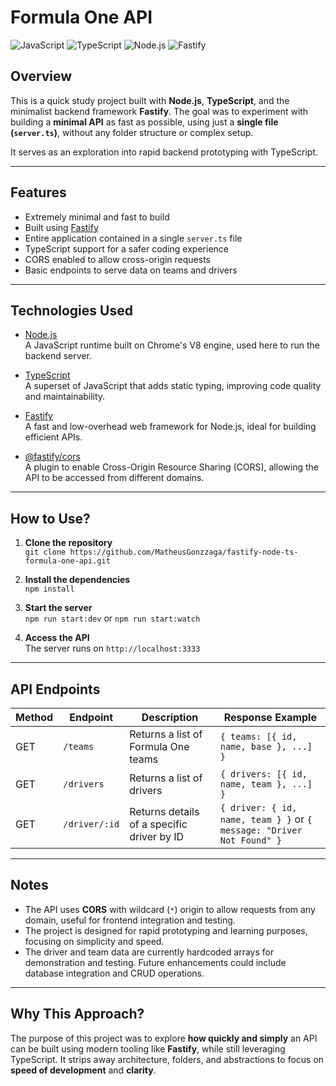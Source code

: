 # Formula One API

![JavaScript](https://img.shields.io/badge/JavaScript-F7DF1E?style=flat&logo=javascript&logoColor=black)   ![TypeScript](https://img.shields.io/badge/TypeScript-3178C6?style=flat&logo=typescript&logoColor=white)   ![Node.js](https://img.shields.io/badge/Node.js-339933?style=flat&logo=node.js&logoColor=white)   ![Fastify](https://img.shields.io/badge/Fastify-000000?style=flat&logo=fastify&logoColor=white)

## Overview

This is a quick study project built with **Node.js**, **TypeScript**, and the minimalist backend framework **Fastify**. The goal was to experiment with building a **minimal API** as fast as possible, using just a **single file (`server.ts`)**, without any folder structure or complex setup.

It serves as an exploration into rapid backend prototyping with TypeScript.

---

## Features

- Extremely minimal and fast to build  
- Built using [Fastify](https://www.fastify.io/)  
- Entire application contained in a single `server.ts` file  
- TypeScript support for a safer coding experience  
- CORS enabled to allow cross-origin requests  
- Basic endpoints to serve data on teams and drivers  

---

## Technologies Used

- [Node.js](https://nodejs.org/)  
  A JavaScript runtime built on Chrome's V8 engine, used here to run the backend server.

- [TypeScript](https://www.typescriptlang.org/)  
  A superset of JavaScript that adds static typing, improving code quality and maintainability.

- [Fastify](https://www.fastify.io/)  
  A fast and low-overhead web framework for Node.js, ideal for building efficient APIs.

- [@fastify/cors](https://github.com/fastify/fastify-cors)  
  A plugin to enable Cross-Origin Resource Sharing (CORS), allowing the API to be accessed from different domains.

---

## How to Use?

1. **Clone the repository**  
   `git clone https://github.com/MatheusGonzzaga/fastify-node-ts-formula-one-api.git`

2. **Install the dependencies**  
   `npm install`

3. **Start the server**  
   `npm run start:dev` or `npm run start:watch`

4. **Access the API**  
   The server runs on `http://localhost:3333`

---

## API Endpoints

| Method | Endpoint         | Description                          | Response Example                                  |
| ------ | ---------------- | ---------------------------------- | ------------------------------------------------- |
| GET    | `/teams`         | Returns a list of Formula One teams | `{ teams: [{ id, name, base }, ...] }`            |
| GET    | `/drivers`       | Returns a list of drivers           | `{ drivers: [{ id, name, team }, ...] }`           |
| GET    | `/driver/:id`    | Returns details of a specific driver by ID | `{ driver: { id, name, team } }` or `{ message: "Driver Not Found" }` |

---

## Notes

- The API uses **CORS** with wildcard (`*`) origin to allow requests from any domain, useful for frontend integration and testing.  
- The project is designed for rapid prototyping and learning purposes, focusing on simplicity and speed.  
- The driver and team data are currently hardcoded arrays for demonstration and testing. Future enhancements could include database integration and CRUD operations.

---

## Why This Approach?

The purpose of this project was to explore **how quickly and simply** an API can be built using modern tooling like **Fastify**, while still leveraging TypeScript. It strips away architecture, folders, and abstractions to focus on **speed of development** and **clarity**.
